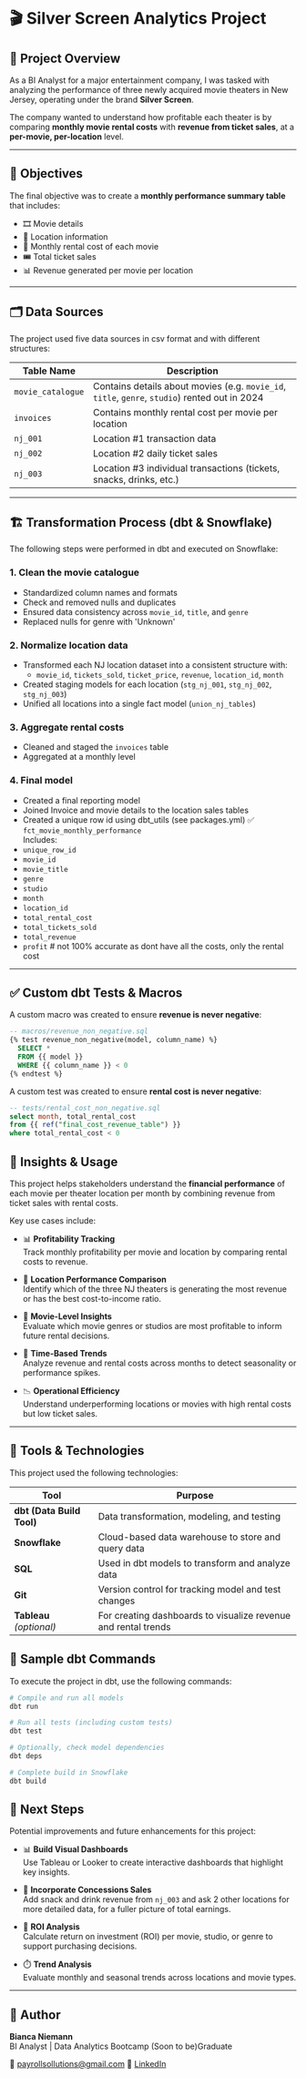 # 🎬 Silver Screen Analytics Project

## 📖 Project Overview

As a BI Analyst for a major entertainment company, I was tasked with analyzing the performance of three newly acquired movie theaters in New Jersey, operating under the brand **Silver Screen**.

The company wanted to understand how profitable each theater is by comparing **monthly movie rental costs** with **revenue from ticket sales**, at a **per-movie, per-location** level.

---

## 🎯 Objectives

The final objective was to create a **monthly performance summary table** that includes:

- 🎞️ Movie details
- 📍 Location information
- 💸 Monthly rental cost of each movie
- 🎟️ Total ticket sales
- 📊 Revenue generated per movie per location

---

## 🗂️ Data Sources

The project used five data sources in csv format and with different structures:

| Table Name        | Description |
|------------------|-------------|
| `movie_catalogue` | Contains details about movies (e.g. `movie_id`, `title`, `genre`, `studio`) rented out in 2024 |
| `invoices`        | Contains monthly rental cost per movie per location |
| `nj_001`          | Location #1 transaction data |
| `nj_002`          | Location #2 daily ticket sales |
| `nj_003`          | Location #3 individual transactions (tickets, snacks, drinks, etc.) |

---

## 🏗️ Transformation Process (dbt & Snowflake)

The following steps were performed in dbt and executed on Snowflake:

### 1. **Clean the movie catalogue**
- Standardized column names and formats
- Check and removed nulls and duplicates
- Ensured data consistency across `movie_id`, `title`, and `genre`
- Replaced nulls for genre with 'Unknown'

### 2. **Normalize location data**
- Transformed each NJ location dataset into a consistent structure with:
  - `movie_id`, `tickets_sold`, `ticket_price`, `revenue`, `location_id`, `month`
- Created staging models for each location (`stg_nj_001`, `stg_nj_002`, `stg_nj_003`)
- Unified all locations into a single fact model (`union_nj_tables`)

### 3. **Aggregate rental costs**
- Cleaned and staged the `invoices` table
- Aggregated at a monthly level

### 4. **Final model**
- Created a final reporting model  
- Joined Invoice and movie details to the location sales tables
- Created a unique row id using dbt_utils (see packages.yml)
✅ `fct_movie_monthly_performance`  
Includes:
- `unique_row_id`
- `movie_id`
- `movie_title`
- `genre`
- `studio`
- `month`
- `location_id`
- `total_rental_cost`
- `total_tickets_sold`
- `total_revenue`
- `profit` # not 100% accurate as dont have all the costs, only the rental cost

---

## ✅ Custom dbt Tests & Macros

A custom macro was created to ensure **revenue is never negative**:

```sql
-- macros/revenue_non_negative.sql
{% test revenue_non_negative(model, column_name) %}
  SELECT *
  FROM {{ model }}
  WHERE {{ column_name }} < 0
{% endtest %}

````

A custom test was created to ensure **rental cost is never negative**:

```sql
-- tests/rental_cost_non_negative.sql
select month, total_rental_cost
from {{ ref("final_cost_revenue_table") }}
where total_rental_cost < 0

````
## 🧠 Insights & Usage

This project helps stakeholders understand the **financial performance** of each movie per theater location per month by combining revenue from ticket sales with rental costs.

Key use cases include:

- 📊 **Profitability Tracking**  
  Track monthly profitability per movie and location by comparing rental costs to revenue.

- 🏢 **Location Performance Comparison**  
  Identify which of the three NJ theaters is generating the most revenue or has the best cost-to-income ratio.

- 🎥 **Movie-Level Insights**  
  Evaluate which movie genres or studios are most profitable to inform future rental decisions.

- 📆 **Time-Based Trends**  
  Analyze revenue and rental costs across months to detect seasonality or performance spikes.

- 📉 **Operational Efficiency**  
  Understand underperforming locations or movies with high rental costs but low ticket sales.

---

## 🧰 Tools & Technologies

This project used the following technologies:

| Tool | Purpose |
|------|---------|
| **dbt (Data Build Tool)** | Data transformation, modeling, and testing |
| **Snowflake** | Cloud-based data warehouse to store and query data |
| **SQL** | Used in dbt models to transform and analyze data |
| **Git** | Version control for tracking model and test changes |
| **Tableau** *(optional)* | For creating dashboards to visualize revenue and rental trends |

## 🧪 Sample dbt Commands

To execute the project in dbt, use the following commands:

```bash
# Compile and run all models
dbt run

# Run all tests (including custom tests)
dbt test

# Optionally, check model dependencies
dbt deps

# Complete build in Snowflake
dbt build

```

## 🚀 Next Steps

Potential improvements and future enhancements for this project:

- 📊 **Build Visual Dashboards**  
  Use Tableau or Looker to create interactive dashboards that highlight key insights.

- 🍿 **Incorporate Concessions Sales**  
  Add snack and drink revenue from `nj_003` and ask 2 other locations for more detailed data, for a fuller picture of total earnings.

- 🎯 **ROI Analysis**  
  Calculate return on investment (ROI) per movie, studio, or genre to support purchasing decisions.

- ⏱️ **Trend Analysis**  
  Evaluate monthly and seasonal trends across locations and movie types.

---

## 👤 Author

**Bianca Niemann**  
BI Analyst | Data Analytics Bootcamp (Soon to be)Graduate

📧 payrollsollutions@gmail.com
🔗 [LinkedIn](https://www.linkedin.com/in/bianca-niemann)